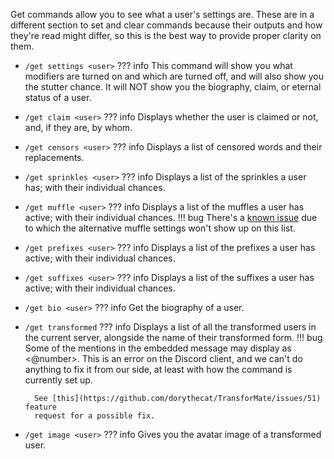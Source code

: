 Get commands allow you to see what a user's settings are. These are in a different
section to set and clear commands because their outputs and how they're read might
differ, so this is the best way to provide proper clarity on them.

- `/get settings <user>`
??? info
    This command will show you what modifiers are turned on and which are turned
    off, and will also show you the stutter chance. It will NOT show you the
    biography, claim, or eternal status of a user.

- `/get claim <user>`
??? info
    Displays whether the user is claimed or not, and, if they are, by whom.

- `/get censors <user>`
??? info
    Displays a list of censored words and their replacements.

- `/get sprinkles <user>`
??? info
    Displays a list of the sprinkles a user has; with their individual chances.

- `/get muffle <user>`
??? info
    Displays a list of the muffles a user has active; with their individual chances.
    !!! bug
        There's a [known issue](https://github.com/dorythecat/TransforMate/issues/50)
        due to which the alternative muffle settings won't show up on this list.

- `/get prefixes <user>`
??? info
    Displays a list of the prefixes a user has active; with their individual chances.

- `/get suffixes <user>`
??? info
    Displays a list of the suffixes a user has active; with their individual chances.

- `/get bio <user>`
??? info
    Get the biography of a user.

- `/get transformed`
??? info
    Displays a list of all the transformed users in the current server, alongside
    the name of their transformed form.
    !!! bug
        Some of the mentions in the embedded message may display as <@number>.
        This is an error on the Discord client, and we can't do anything to fix
        it from our side, at least with how the command is currently set up.

        See [this](https://github.com/dorythecat/TransforMate/issues/51) feature
        request for a possible fix.

- `/get image <user>`
??? info
    Gives you the avatar image of a transformed user.